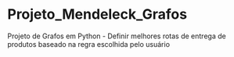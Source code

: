 # Projeto_Mendeleck_Grafos
Projeto de Grafos em Python - Definir melhores rotas de entrega de produtos baseado na regra escolhida pelo usuário
